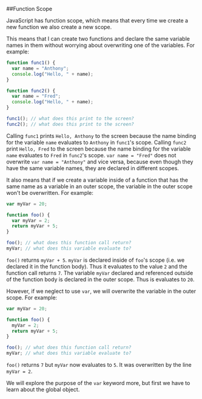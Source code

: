 ##Function Scope

JavaScript has function scope, which means that every time we create a new function we also create a new scope.

This means that I can create two functions and declare the same variable names in them without worrying about overwriting one of the variables. For example:

```js
function func1() {
  var name = "Anthony";
  console.log("Hello, " + name);
}

function func2() {
  var name = "Fred";
  console.log("Hello, " + name);
}

func1(); // what does this print to the screen?
func2(); // what does this print to the screen?
```

Calling `func1` prints `Hello, Anthony` to the screen because the name binding for the variable `name` evaluates to `Anthony` in `func1`'s scope. Calling `func2` print `Hello, Fred` to the screen because the name binding for the variable `name` evaluates to `Fred` in `func2`'s scope. `var name = "Fred"` does not overwrite `var name = "Anthony"` and vice versa, because even though they have the same variable names, they are declared in different scopes.

It also means that if we create a variable inside of a function  that has the same name as a variable in an outer scope, the variable in the outer scope won't be overwritten. For example:

```js
var myVar = 20;

function foo() {
  var myVar = 2;
  return myVar + 5;
}

foo(); // what does this function call return?
myVar; // what does this variable evaluate to?
```

`foo()` returns `myVar + 5`. `myVar` is declared inside of `foo`'s scope (i.e. we declared it in the function body). Thus it evaluates to the value `2` and the function call returns `7`. The variable `myVar` declared and referenced outside of the function body is declared in the outer scope. Thus is evaluates to `20`.

However, if we neglect to use `var`, we will overwrite the variable in the outer scope. For example:

```js
var myVar = 20;

function foo() {
  myVar = 2;
  return myVar + 5;
}

foo(); // what does this function call return?
myVar; // what does this variable evaluate to?
```

`foo()` returns `7` but `myVar` now evaluates to `5`. It was overwritten by the line `myVar = 2`.

We will explore the purpose of the `var` keyword more, but first we have to learn about the global object.
